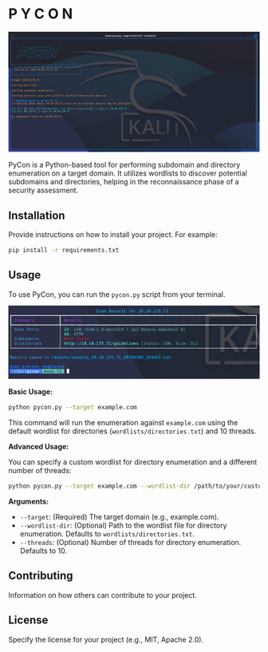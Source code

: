 # P Y C O N
![PYCONTOOOL](screenshots/pycon.png)


PyCon is a Python-based tool for performing subdomain and directory enumeration on a target domain. It utilizes wordlists to discover potential subdomains and directories, helping in the reconnaissance phase of a security assessment.

## Installation

Provide instructions on how to install your project. For example:

```bash
pip install -r requirements.txt
```

## Usage

To use PyCon, you can run the `pycon.py` script from your terminal.

![RESULTS](screenshots/results.png)

**Basic Usage:**

```bash
python pycon.py --target example.com
```

This command will run the enumeration against `example.com` using the default wordlist for directories (`wordlists/directories.txt`) and 10 threads.

**Advanced Usage:**

You can specify a custom wordlist for directory enumeration and a different number of threads:

```bash
python pycon.py --target example.com --wordlist-dir /path/to/your/custom_directory_wordlist.txt --threads 20
```

**Arguments:**

*   `--target`: (Required) The target domain (e.g., example.com).
*   `--wordlist-dir`: (Optional) Path to the wordlist file for directory enumeration. Defaults to `wordlists/directories.txt`.
*   `--threads`: (Optional) Number of threads for directory enumeration. Defaults to 10.

## Contributing

Information on how others can contribute to your project.

## License

Specify the license for your project (e.g., MIT, Apache 2.0).